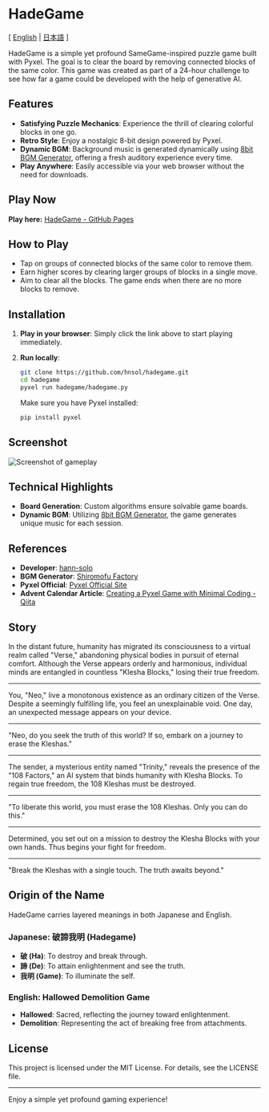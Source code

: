 # HadeGame

[ [English](README.md) | [日本語](README.ja.md) ]

HadeGame is a simple yet profound SameGame-inspired puzzle game built with Pyxel. The goal is to clear the board by removing connected blocks of the same color. This game was created as part of a 24-hour challenge to see how far a game could be developed with the help of generative AI.

## Features

- **Satisfying Puzzle Mechanics**: Experience the thrill of clearing colorful blocks in one go.
- **Retro Style**: Enjoy a nostalgic 8-bit design powered by Pyxel.
- **Dynamic BGM**: Background music is generated dynamically using [8bit BGM Generator](https://github.com/shiromofufactory/8bit-bgm-generator), offering a fresh auditory experience every time.
- **Play Anywhere**: Easily accessible via your web browser without the need for downloads.

## Play Now

**Play here:** [HadeGame - GitHub Pages](https://hnsol.github.io/pyxel-hadegame/pyxelhg.html)

## How to Play

- Tap on groups of connected blocks of the same color to remove them.
- Earn higher scores by clearing larger groups of blocks in a single move.
- Aim to clear all the blocks. The game ends when there are no more blocks to remove.

## Installation

1. **Play in your browser**:
   Simply click the link above to start playing immediately.

2. **Run locally**:
   ```bash
   git clone https://github.com/hnsol/hadegame.git
   cd hadegame
   pyxel run hadegame/hadegame.py
   ```

   Make sure you have Pyxel installed:
   ```bash
   pip install pyxel
   ```

## Screenshot

![Screenshot of gameplay](https://cdn-ak.f.st-hatena.com/images/fotolife/m/masatora_bd5/20250120/20250120011630.gif)

## Technical Highlights

- **Board Generation**: Custom algorithms ensure solvable game boards.
- **Dynamic BGM**: Utilizing [8bit BGM Generator](https://github.com/shiromofufactory/8bit-bgm-generator), the game generates unique music for each session.

## References

- **Developer**: [hann-solo](https://github.com/hnsol)
- **BGM Generator**: [Shiromofu Factory](https://github.com/shiromofufactory)
- **Pyxel Official**: [Pyxel Official Site](https://github.com/kitao/pyxel)
- **Advent Calendar Article**: [Creating a Pyxel Game with Minimal Coding - Qiita](https://qiita.com/hann-solo/items/e417c29c22d008752f60)

## Story

In the distant future, humanity has migrated its consciousness to a virtual realm called "Verse," abandoning physical bodies in pursuit of eternal comfort. Although the Verse appears orderly and harmonious, individual minds are entangled in countless "Klesha Blocks," losing their true freedom.

---

You, "Neo," live a monotonous existence as an ordinary citizen of the Verse. Despite a seemingly fulfilling life, you feel an unexplainable void. One day, an unexpected message appears on your device.

---

"Neo, do you seek the truth of this world?
If so, embark on a journey to erase the Kleshas."

---

The sender, a mysterious entity named "Trinity," reveals the presence of the "108 Factors," an AI system that binds humanity with Klesha Blocks. To regain true freedom, the 108 Kleshas must be destroyed.

---

"To liberate this world, you must erase the 108 Kleshas. Only you can do this."

---

Determined, you set out on a mission to destroy the Klesha Blocks with your own hands. Thus begins your fight for freedom.

---

"Break the Kleshas with a single touch. The truth awaits beyond."

## Origin of the Name

HadeGame carries layered meanings in both Japanese and English.

### **Japanese**: **破諦我明 (Hadegame)**

- **破 (Ha)**: To destroy and break through.
- **諦 (De)**: To attain enlightenment and see the truth.
- **我明 (Game)**: To illuminate the self.

### **English**: **Hallowed Demolition Game**

- **Hallowed**: Sacred, reflecting the journey toward enlightenment.
- **Demolition**: Representing the act of breaking free from attachments.

## License

This project is licensed under the MIT License. For details, see the LICENSE file.

---

Enjoy a simple yet profound gaming experience!